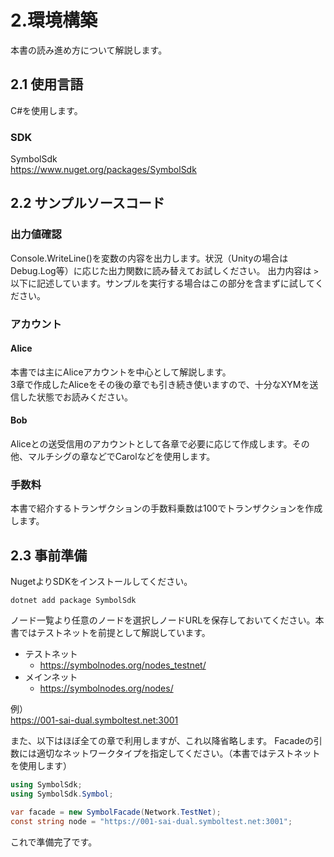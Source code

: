 # 2.環境構築

本書の読み進め方について解説します。

## 2.1 使用言語

C#を使用します。

### SDK
SymbolSdk<br>
https://www.nuget.org/packages/SymbolSdk

## 2.2 サンプルソースコード

### 出力値確認
Console.WriteLine()を変数の内容を出力します。状況（Unityの場合はDebug.Log等）に応じた出力関数に読み替えてお試しください。
出力内容は `>` 以下に記述しています。サンプルを実行する場合はこの部分を含まずに試してください。

### アカウント
#### Alice
本書では主にAliceアカウントを中心として解説します。  
3章で作成したAliceをその後の章でも引き続き使いますので、十分なXYMを送信した状態でお読みください。

#### Bob
Aliceとの送受信用のアカウントとして各章で必要に応じて作成します。その他、マルチシグの章などでCarolなどを使用します。

### 手数料
本書で紹介するトランザクションの手数料乗数は100でトランザクションを作成します。


## 2.3 事前準備
NugetよりSDKをインストールしてください。
```
dotnet add package SymbolSdk
```

ノード一覧より任意のノードを選択しノードURLを保存しておいてください。本書ではテストネットを前提として解説しています。

- テストネット
    - https://symbolnodes.org/nodes_testnet/
- メインネット
    - https://symbolnodes.org/nodes/

例）<br>
https://001-sai-dual.symboltest.net:3001

また、以下はほぼ全ての章で利用しますが、これ以降省略します。
Facadeの引数には適切なネットワークタイプを指定してください。（本書ではテストネットを使用します）

```cs
using SymbolSdk;
using SymbolSdk.Symbol;

var facade = new SymbolFacade(Network.TestNet);
const string node = "https://001-sai-dual.symboltest.net:3001";
```

これで準備完了です。  
